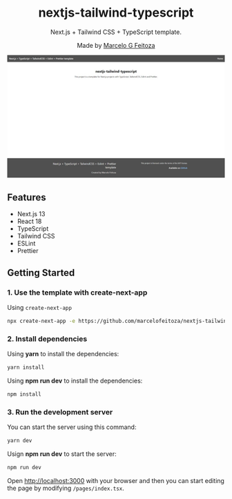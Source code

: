 <div align="center">
  <h1>nextjs-tailwind-typescript</h1>
  <p>Next.js + Tailwind CSS + TypeScript template.</p>
  <p>Made by <a href="https://github.com/marcelofeitoza">Marcelo G Feitoza</a></p>
  
</div>

![preview](./assets/preview.jpeg)

## Features

-   Next.js 13
-   React 18
-   TypeScript
-   Tailwind CSS
-   ESLint
-   Prettier
<!-- -   Absolute Import and Path Alias --->

## Getting Started

### 1. Use the template with create-next-app

Using `create-next-app`

```bash
npx create-next-app -e https://github.com/marcelofeitoza/nextjs-tailwind-typescript {project-name}
```

### 2. Install dependencies

Using **yarn** to install the dependencies:

```bash
yarn install
```

Using **npm run dev** to install the dependencies:

```bash
npm install
```

### 3. Run the development server

You can start the server using this command:

```bash
yarn dev
```

Usign **npm run dev** to start the server:

```bash
npm run dev
```

Open [http://localhost:3000](http://localhost:3000) with your browser and then you can start editing the page by modifying `/pages/index.tsx`.

